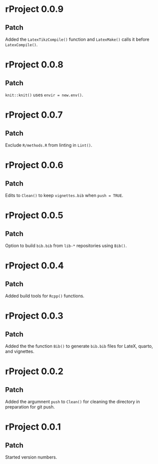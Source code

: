 # rProject 0.0.9

## Patch

Added the `LatexTikzCompile()` function and `LatexMake()` calls it before `LatexCompile()`.

# rProject 0.0.8

## Patch

`knit::knit()` uses `envir = new.env()`.

# rProject 0.0.7

## Patch

Exclude `R/methods.R` from linting in `Lint()`.

# rProject 0.0.6

## Patch

Edits to `Clean()` to keep `vignettes.bib` when `push = TRUE`.

# rProject 0.0.5

## Patch

Option to build `bib.bib` from `lib-*` repositories using `Bib()`.

# rProject 0.0.4

## Patch

Added build tools for `Rcpp()` functions.

# rProject 0.0.3

## Patch

Added the the function `Bib()` to generate `bib.bib` files for LateX, quarto, and vignettes.

# rProject 0.0.2

## Patch

Added the argumnent `push` to `Clean()` for cleaning the directory in preparation for git push.

# rProject 0.0.1

## Patch

Started version numbers.
